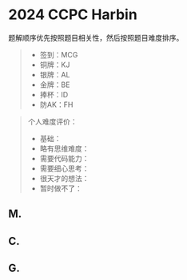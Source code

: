 # 2024 CCPC Harbin


题解顺序优先按照题目相关性，然后按照题目难度排序。

> - 签到：MCG
> - 铜牌：KJ
> - 银牌：AL
> - 金牌：BE
> - 捧杯：ID
> - 防AK：FH


> 个人难度评价：
>
> - 基础：
> - 略有思维难度：
> - 需要代码能力：
> - 需要细心思考：
> - 很天才的想法：
> - 暂时做不了：



## M. 



## C. 


## G. 

